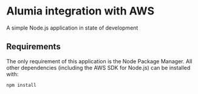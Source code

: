 # Alumia integration with AWS

A simple Node.js application in state of development

## Requirements

The only requirement of this application is the Node Package Manager. All other
dependencies (including the AWS SDK for Node.js) can be installed with:

    npm install

